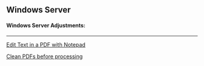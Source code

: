 ## Windows Server

#### Windows Server Adjustments:

_______________________________________________________________


[Edit Text in a PDF with Notepad](https://i3n0dwzm.github.io/PDF/Edit_Text_On_A_PDF.html)

[Clean PDFs before processing](https://i3n0dwzm.github.io/PDF/Simple_Clean_PDF.html)
